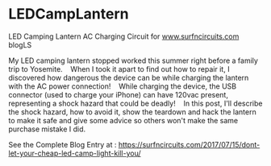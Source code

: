 # LEDCampLantern
LED Camping Lantern AC Charging Circuit for www.surfncircuits.com blogLS

My LED camping lantern stopped worked this summer right before a family trip to Yosemite.    When I took it apart to find out how to repair it, I discovered how dangerous the device can be while charging the lantern with the AC power connection!    While charging the device, the USB connector (used to charge your iPhone) can have 120vac present, representing a shock hazard that could be deadly!    In this post, I'll describe the shock hazard, how to avoid it, show the teardown and hack the lantern to make it safe and give some advice so others won't make the same purchase mistake I did.

See the Complete Blog Entry at : https://surfncircuits.com/2017/07/15/dont-let-your-cheap-led-camp-light-kill-you/
